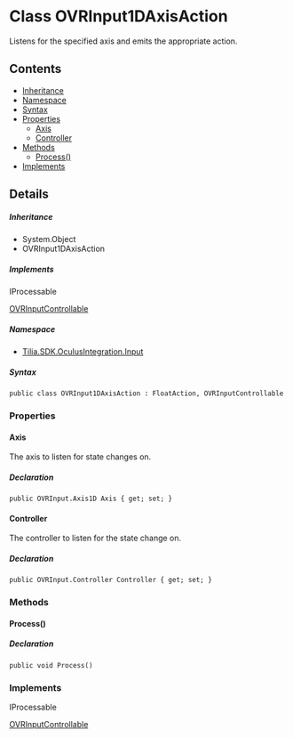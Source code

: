 # Class OVRInput1DAxisAction

Listens for the specified axis and emits the appropriate action.

## Contents

* [Inheritance]
* [Namespace]
* [Syntax]
* [Properties]
  * [Axis]
  * [Controller]
* [Methods]
  * [Process()]
* [Implements]

## Details

##### Inheritance

* System.Object
* OVRInput1DAxisAction

##### Implements

IProcessable

[OVRInputControllable]

##### Namespace

* [Tilia.SDK.OculusIntegration.Input]

##### Syntax

```
public class OVRInput1DAxisAction : FloatAction, OVRInputControllable
```

### Properties

#### Axis

The axis to listen for state changes on.

##### Declaration

```
public OVRInput.Axis1D Axis { get; set; }
```

#### Controller

The controller to listen for the state change on.

##### Declaration

```
public OVRInput.Controller Controller { get; set; }
```

### Methods

#### Process()

##### Declaration

```
public void Process()
```

### Implements

IProcessable

[OVRInputControllable]

[Tilia.SDK.OculusIntegration.Input]: README.md
[OVRInputControllable]: OVRInputControllable.md
[Inheritance]: #Inheritance
[Namespace]: #Namespace
[Syntax]: #Syntax
[Properties]: #Properties
[Axis]: #Axis
[Controller]: #Controller
[Methods]: #Methods
[Process()]: #Process
[Implements]: #Implements
